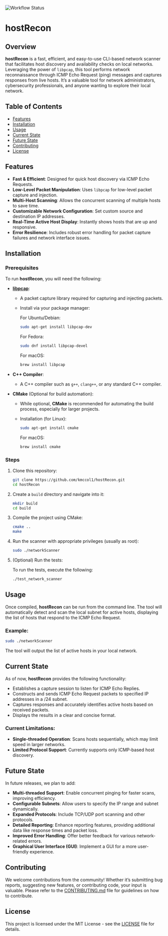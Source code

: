 ![Workflow Status](https://github.com/your-username/your-repo/actions/workflows/cpp.yml/badge.svg)

# hostRecon

## Overview

**hostRecon** is a fast, efficient, and easy-to-use CLI-based network scanner that facilitates host discovery and availability checks on local networks. Leveraging the power of `libpcap`, this tool performs network reconnaissance through ICMP Echo Request (ping) messages and captures responses from live hosts. It’s a valuable tool for network administrators, cybersecurity professionals, and anyone wanting to explore their local network.

## Table of Contents

- [Features](#features)
- [Installation](#installation)
- [Usage](#usage)
- [Current State](#current-state)
- [Future State](#future-state)
- [Contributing](#contributing)
- [License](#license)

## Features

- **Fast & Efficient**: Designed for quick host discovery via ICMP Echo Requests.
- **Low-Level Packet Manipulation**: Uses `libpcap` for low-level packet capture and injection.
- **Multi-Host Scanning**: Allows the concurrent scanning of multiple hosts to save time.
- **Customizable Network Configuration**: Set custom source and destination IP addresses.
- **Real-Time Active Host Display**: Instantly shows hosts that are up and responsive.
- **Error Resilience**: Includes robust error handling for packet capture failures and network interface issues.

## Installation

### Prerequisites

To run **hostRecon**, you will need the following:

- **[libpcap](https://www.tcpdump.org/)**:
  - A packet capture library required for capturing and injecting packets.
  - Install via your package manager:

    For Ubuntu/Debian:

    ```bash
    sudo apt-get install libpcap-dev
    ```

    For Fedora:

    ```bash
    sudo dnf install libpcap-devel
    ```

    For macOS:

    ```bash
    brew install libpcap
    ```

- **C++ Compiler**:
  - A C++ compiler such as `g++`, `clang++`, or any standard C++ compiler.

- **CMake** (Optional for build automation):
  - While optional, **CMake** is recommended for automating the build process, especially for larger projects.
  - Installation (for Linux):

    ```bash
    sudo apt-get install cmake
    ```

    For macOS:

    ```bash
    brew install cmake
    ```

### Steps

1. Clone this repository:

   ```bash
   git clone https://github.com/kmccol1/hostRecon.git
   cd hostRecon
   ```

2. Create a `build` directory and navigate into it:

   ```bash
   mkdir build
   cd build
   ```

3. Compile the project using CMake:

   ```bash
   cmake ..
   make
   ```

4. Run the scanner with appropriate privileges (usually as root):

   ```bash
   sudo ./networkScanner
   ```

5. (Optional) Run the tests:

   To run the tests, execute the following:

   ```bash
   ./test_network_scanner
   ```

## Usage

Once compiled, **hostRecon** can be run from the command line. The tool will automatically detect and scan the local subnet for active hosts, displaying the list of hosts that respond to the ICMP Echo Request.

### Example:

```bash
sudo ./networkScanner
```

The tool will output the list of active hosts in your local network.

## Current State

As of now, **hostRecon** provides the following functionality:

- Establishes a capture session to listen for ICMP Echo Replies.
- Constructs and sends ICMP Echo Request packets to specified IP addresses in a /24 subnet.
- Captures responses and accurately identifies active hosts based on received packets.
- Displays the results in a clear and concise format.

### Current Limitations:
- **Single-threaded Operation**: Scans hosts sequentially, which may limit speed in larger networks.
- **Limited Protocol Support**: Currently supports only ICMP-based host discovery.

## Future State

In future releases, we plan to add:

- **Multi-threaded Support**: Enable concurrent pinging for faster scans, improving efficiency.
- **Configurable Subnets**: Allow users to specify the IP range and subnet dynamically.
- **Expanded Protocols**: Include TCP/UDP port scanning and other protocols.
- **Detailed Reporting**: Enhance reporting features, providing additional data like response times and packet loss.
- **Improved Error Handling**: Offer better feedback for various network-related errors.
- **Graphical User Interface (GUI)**: Implement a GUI for a more user-friendly experience.

## Contributing

We welcome contributions from the community! Whether it’s submitting bug reports, suggesting new features, or contributing code, your input is valuable. Please refer to the [CONTRIBUTING.md](CONTRIBUTING.md) file for guidelines on how to contribute.

## License

This project is licensed under the MIT License - see the [LICENSE](LICENSE) file for details.

